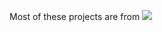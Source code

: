 Most of these projects are from <a href="http://www.amazon.com/gp/product/1430248815/ref=as_li_tl?ie=UTF8&camp=1789&creative=390957&creativeASIN=1430248815&linkCode=as2&tag=adamblan-20&linkId=25XXBC4SFFGTKEPY"><img border="0" src="http://ws-na.amazon-adsystem.com/widgets/q?_encoding=UTF8&ASIN=1430248815&Format=_SL110_&ID=AsinImage&MarketPlace=US&ServiceVersion=20070822&WS=1&tag=adamblan-20" ></a><img src="http://ir-na.amazon-adsystem.com/e/ir?t=adamblan-20&l=as2&o=1&a=1430248815" width="1" height="1" border="0" alt="" style="border:none !important; margin:0px !important;" />
